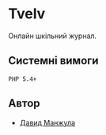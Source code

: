 # Tvelv
Онлайн шкільний журнал.

## Системні вимоги
```
PHP 5.4+
```

## Автор

 * [Давид Манжула](https://daki.me)
